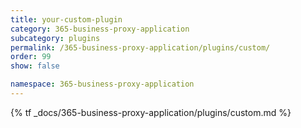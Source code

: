 ```yaml
---
title: your-custom-plugin
category: 365-business-proxy-application
subcategory: plugins
permalink: /365-business-proxy-application/plugins/custom/
order: 99
show: false

namespace: 365-business-proxy-application
---
```


{% tf _docs/365-business-proxy-application/plugins/custom.md %}
